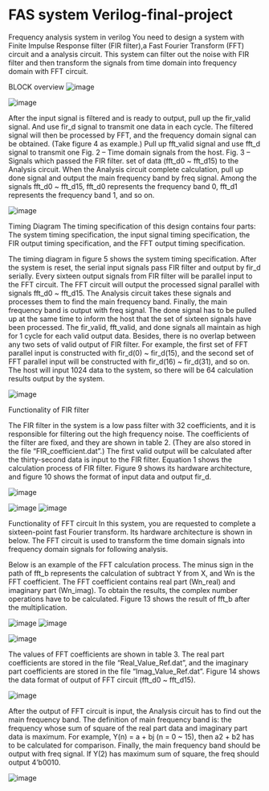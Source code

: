 # FAS system Verilog-final-project
Frequency analysis system in verilog
You need to design a system with Finite Impulse Response filter (FIR filter),a Fast Fourier Transform (FFT) circuit and a analysis circuit.
This system can filter out the noise with FIR filter and then transform the signals from time domain into frequency domain with FFT circuit.

BLOCK overview
![image](https://user-images.githubusercontent.com/74757651/145251016-3b2d524e-210d-40c7-83a8-cc759d8c5621.png)

![image](https://user-images.githubusercontent.com/74757651/145252061-dff2880b-c66f-4ffb-8d9a-142547b32aa4.png)




After the input signal is filtered and is ready to output, pull up the fir_valid signal. And use fir_d signal to transmit one data in each cycle. The filtered signal will then be processed by FFT, and the frequency domain signal can be obtained. (Take figure 4 as example.) Pull up fft_valid signal and use fft_d signal to transmit one
Fig. 2 – Time domain signals from the host.
Fig. 3 – Signals which passed the FIR filter.
set of data (fft_d0 ~ fft_d15) to the Analysis circuit. When the Analysis circuit complete calculation, pull up done signal and output the main frequency band by freq signal. Among the signals fft_d0 ~ fft_d15, fft_d0 represents the frequency band 0, fft_d1 represents the frequency band 1, and so on.

![image](https://user-images.githubusercontent.com/74757651/145252014-cb4a80d8-cd4f-4ed4-b4d5-878040f4e65c.png)



Timing Diagram
The timing specification of this design contains four parts: The system timing specification, the input signal timing specification, the FIR output timing specification, and the FFT output timing specification.

The timing diagram in figure 5 shows the system timing specification. 
After the system is reset, the serial input signals pass FIR filter and output by fir_d serially. Every sixteen output signals from FIR filter will be parallel input to the FFT circuit. The FFT circuit will output the processed signal parallel with signals fft_d0 ~ fft_d15. 
The Analysis circuit takes these signals and processes them to find the main frequency band. Finally, the main frequency band is output with freq signal. The done signal has to be pulled up at the same time to inform the host that the set of sixteen signals have been processed. 
The fir_valid, fft_valid, and done signals all maintain as high for 1 cycle for each valid output data. Besides, there is no overlap between any two sets of valid output of FIR filter. For example, the first set of FFT parallel input is constructed with fir_d(0) ~ fir_d(15), and the second set of FFT parallel input will be constructed with fir_d(16) ~ fir_d(31), and so on. 
The host will input 1024 data to the system, so there will be 64 calculation results output by the system.

![image](https://user-images.githubusercontent.com/74757651/145252240-9edf06c6-05e1-4ae1-a0e8-056c028fe0bd.png)


Functionality of FIR filter

The FIR filter in the system is a low pass filter with 32 coefficients, and it is responsible for filtering out the high frequency noise. The coefficients of the filter are fixed, and they are shown in table 2. (They are also stored in the file “FIR_coefficient.dat”.) The first valid output will be calculated after the thirty-second data is input to the FIR filter. Equation 1 shows the calculation process of FIR filter. Figure 9 shows its hardware architecture, and figure 10 shows the format of input data and output fir_d.

![image](https://user-images.githubusercontent.com/74757651/145254885-92b34ef2-f37b-4d92-95af-04e8c762caf2.png)

![image](https://user-images.githubusercontent.com/74757651/145252455-6b92111c-5805-4e7c-8a95-088141447a2c.png)
![image](https://user-images.githubusercontent.com/74757651/145252942-e79b8465-fcde-4949-b3f2-6c1263948865.png)

Functionality of FFT circuit
In this system, you are requested to complete a sixteen-point fast Fourier transform. 
Its hardware architecture is shown in below. The FFT circuit is used to transform the time domain signals into frequency domain signals for following analysis.

Below is an example of the FFT calculation process. The minus sign in the path of fft_b represents the calculation of subtract Y from X, and Wn is the FFT coefficient. The FFT coefficient contains real part (Wn_real) and imaginary part (Wn_imag). To obtain the results, the complex number operations have to be calculated. Figure 13 shows the result of fft_b after the multiplication.

![image](https://user-images.githubusercontent.com/74757651/145252768-86e149c7-3cdc-4ee1-8661-0a146af8ea3b.png)
![image](https://user-images.githubusercontent.com/74757651/145252796-593e7111-973c-4a29-b756-482ba1c61ae7.png)


![image](https://user-images.githubusercontent.com/74757651/145252619-064a4195-16c2-4b19-b6d9-c99967c40b4d.png)


The values of FFT coefficients are shown in table 3. The real part coefficients are stored in the file “Real_Value_Ref.dat”, and the imaginary part coefficients are stored in the file “Imag_Value_Ref.dat”. Figure 14 shows the data format of output of FFT circuit (fft_d0 ~ fft_d15).

![image](https://user-images.githubusercontent.com/74757651/145253077-6c9dac31-f7c6-4bd9-9fb8-287e8d6048a0.png)

After the output of FFT circuit is input, the Analysis circuit has to find out the main frequency band. 
The definition of main frequency band is: the frequency whose sum of square of the real part data and imaginary part data is maximum.
For example, Y(n) = a + bj (n = 0 ~ 15), then a2 + b2 has to be calculated for comparison. 
Finally, the main frequency band should be output with freq signal. If Y(2) has maximum sum of square, the freq should output 4’b0010.

![image](https://user-images.githubusercontent.com/74757651/145254756-62ae31c4-cf96-47dc-a702-3f9cc3e12988.png)


